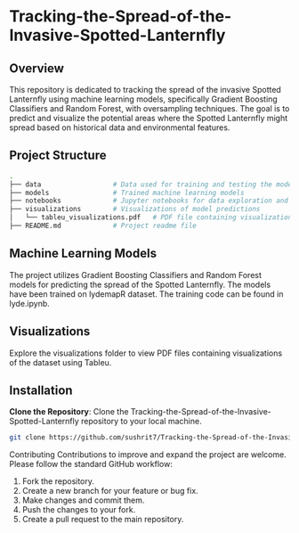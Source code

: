 # Tracking-the-Spread-of-the-Invasive-Spotted-Lanternfly


## Overview

This repository is dedicated to tracking the spread of the invasive Spotted Lanternfly using machine learning models, specifically Gradient Boosting Classifiers and Random Forest, with oversampling techniques. The goal is to predict and visualize the potential areas where the Spotted Lanternfly might spread based on historical data and environmental features.

## Project Structure

```bash
.
├── data                  # Data used for training and testing the models
├── models                # Trained machine learning models
├── notebooks             # Jupyter notebooks for data exploration and model training
├── visualizations        # Visualizations of model predictions
│   └── tableu_visualizations.pdf   # PDF file containing visualizations
├── README.md             # Project readme file

```
## Machine Learning Models
The project utilizes Gradient Boosting Classifiers and Random Forest models for predicting the spread of the Spotted Lanternfly. The models have been trained on lydemapR dataset. The training code can be found in lyde.ipynb.

## Visualizations
Explore the visualizations folder to view PDF files containing visualizations of the dataset using Tableu.

## Installation

 **Clone the Repository**: Clone the Tracking-the-Spread-of-the-Invasive-Spotted-Lanternfly repository to your local machine.

   ```bash
   git clone https://github.com/sushrit7/Tracking-the-Spread-of-the-Invasive-Spotted-Lanternfly.git
   ```
Contributing
Contributions to improve and expand the project are welcome. Please follow the standard GitHub workflow:

1. Fork the repository.
2. Create a new branch for your feature or bug fix.
3. Make changes and commit them.
4. Push the changes to your fork.
5. Create a pull request to the main repository.

